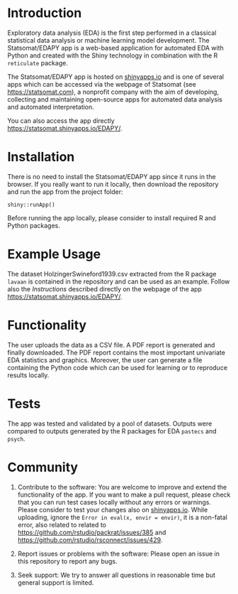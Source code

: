 # Introduction
Exploratory data analysis (EDA) is the first step performed in a classical statistical data analysis or machine learning model development. 
The Statsomat/EDAPY app is a web-based application for automated EDA with Python and created with the Shiny technology in combination with the 
R `reticulate` package. 

The Statsomat/EDAPY app is hosted on [shinyapps.io](https://www.shinyapps.io/) and 
is one of several apps which can be accessed via the webpage of Statsomat (see https://statsomat.com), 
a nonprofit company with the aim of developing, collecting and maintaining open-source apps for automated data analysis and
automated interpretation. 

You can also access the app directly  https://statsomat.shinyapps.io/EDAPY/. 

# Installation 
There is no need to install the Statsomat/EDAPY app since it runs in the browser. If you really want to run it locally, 
then download the repository and run the app from the project folder: 

```
shiny::runApp()
```

Before running the app locally, please consider to install required R and Python packages. 

# Example Usage
The dataset HolzingerSwineford1939.csv extracted from the R package `lavaan` is contained in the repository and can be used as an example. 
Follow also the *Instructions* described directly on the webpage of the app https://statsomat.shinyapps.io/EDAPY/. 


# Functionality
The user uploads the data as a CSV file. A PDF report is generated and finally downloaded. The PDF report contains 
the most important univariate EDA statistics and graphics. Moreover, the user can generate a file containing the Python code which can be used for learning or 
to reproduce results locally.


# Tests 
The app was tested and validated by a pool of datasets. Outputs were compared to outputs generated by the R packages for EDA `pastecs` and `psych`.  


# Community 
1) Contribute to the software:
You are welcome to improve and extend the functionality of the app. If you want to make a pull request, please check that you can run test cases locally without any errors or warnings. 
Please consider to test your changes also on [shinyapps.io](https://www.shinyapps.io/). 
While uploading, ignore the `Error in eval(x, envir = envir)`, it is a non-fatal error, 
also related to related to https://github.com/rstudio/packrat/issues/385 and https://github.com/rstudio/rsconnect/issues/429.  

2) Report issues or problems with the software:
Please open an issue in this repository to report any bugs. 

3) Seek support:
We try to answer all questions in reasonable time  but general support is limited. 


